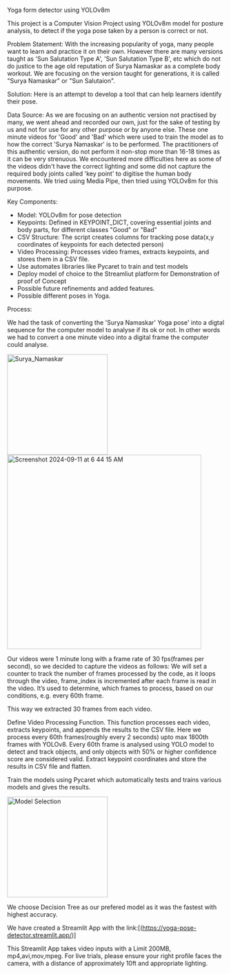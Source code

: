 Yoga form detector using YOLOv8m

This project is a Computer Vision Project using YOLOv8m model for posture analysis, 
to detect if the yoga pose taken by a person is correct or not. 

Problem Statement: 
With the increasing popularity of yoga, many people want to learn and practice it on their own. However there are many versions taught as 'Sun Salutation Type A', 'Sun Salutation Type B', etc which do not do justice to the age old reputation of Surya Namaskar as a complete body workout. We are focusing on the version taught for generations, it is called "Surya Namaskar" or "Sun Salutaion". 

Solution:
Here is an attempt to develop a tool that can help learners identify their pose. 



Data Source:
As we are focusing on an authentic version not practised by many, we went ahead and recorded our own, just for the sake of testing by us and not for use for any other purpose or by anyone else.
These one minute videos for 'Good' and 'Bad' which were used to train the model as to how the correct 'Surya Namaskar' is to be performed. The practitioners of this authentic version, do not perform it non-stop more than 16-18 times as it can be very strenuous.
We encountered more difficulties here as some of the videos didn't have the correct lighting and some did not capture the required body joints called 'key point' to digitise the human body movements. We tried using Media Pipe, then tried using YOLOv8m for this purpose.

Key Components:
- Model: YOLOv8m for pose detection
- Keypoints: Defined in KEYPOINT_DICT, covering essential joints and body parts,
  for different classes "Good" or "Bad"
- CSV Structure: The script creates columns for tracking
  pose data(x,y coordinates of keypoints for each detected person)
- Video Processing: Processes video frames, extracts keypoints, and stores them in a CSV file.
- Use automates libraries like Pycaret to train and test models
- Deploy model of choice to the Streamliut platform for Demonstration of proof of Concept
- Possible future refinements and added features.
- Possible different poses in Yoga.

Process: 

We had the task of converting the 'Surya Namaskar' Yoga pose' into a digtal sequence for the computer model to analyse if its ok or not. In other words we had to convert a one minute video into a digital frame the computer could analyse.



<img width="233" alt="Surya_Namaskar" src="https://github.com/user-attachments/assets/4d01d460-6654-4ae5-be73-7465a5df59e2">



<img width="450" alt="Screenshot 2024-09-11 at 6 44 15 AM" src="https://github.com/user-attachments/assets/ccc7931a-224c-4f9a-ab5e-fae0df09399f">

Our videos were 1 minute long with a frame rate of 30 fps(frames per second), so we decided to capture the videos as follows:
We will set a counter to track the number of frames processed by the code, as it loops through the video,  frame_index is incremented after each frame is read in the video. It’s used to determine, which frames to process, based on our conditions, e.g. every 60th frame.

This way we extracted 30 frames from each video.

Define Video Processing Function. This function processes each video, extracts keypoints, and appends the results to the CSV file. Here we process every 60th frames(roughly every 2 seconds) upto max 1800th frames with YOLOv8. Every 60th frame is analysed using YOLO model to detect and track objects, and only objects with 50% or higher confidence score are considered valid. Extract keypoint coordinates and store the results in CSV file and flatten.


Train the models using Pycaret which automatically tests and trains various models and gives the results.

<img width="233" alt="Model Selection" src="https://github.com/user-attachments/assets/4d01d460-6654-4ae5-be73-7465a5df59e2">

We choose Decision Tree as our prefered model as it was the fastest with highest accuracy. 



We have created a Streamlit App with the link:[(https://yoga-pose-detector.streamlit.app/)]

This Streamlit App takes video inputs with a Limit 200MB, mp4,avi,mov,mpeg. 
For live trials, please ensure your right profile faces the camera, with a distance of approximately 10ft and appropriate lighting. 











